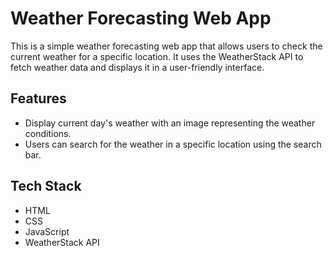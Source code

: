 # Weather Forecasting Web App

This is a simple weather forecasting web app that allows users to check the current weather for a specific location. It uses the WeatherStack API to fetch weather data and displays it in a user-friendly interface.

## Features

- Display current day's weather with an image representing the weather conditions.
- Users can search for the weather in a specific location using the search bar.

## Tech Stack

- HTML
- CSS
- JavaScript
- WeatherStack API